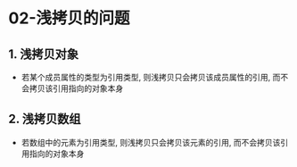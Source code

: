 # 02-浅拷贝的问题

## 1. 浅拷贝对象

- 若某个成员属性的类型为引用类型, 则浅拷贝只会拷贝该成员属性的引用, 而不会拷贝该引用指向的对象本身

## 2. 浅拷贝数组

- 若数组中的元素为引用类型, 则浅拷贝只会拷贝该元素的引用, 而不会拷贝该引用指向的对象本身